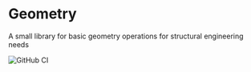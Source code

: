 # Geometry
A small library for basic geometry operations for structural engineering needs

![GitHub CI](https://github.com/MagmaWorks/Geometry/blob/main/.github/workflows/on-merge-to-main.yml/badge.svg)
